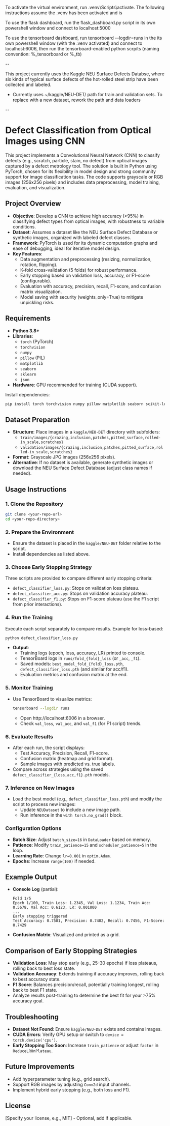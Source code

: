 To activate the virtual environment, run .venv\Scripts\activate. The following instructions assume the .venv has been activated and is 

To use the flask dashboard, run the flask_dashboard.py script in its own powershell window and connect to localhost:5000

To use the tensorboard dashboard, run tensorboard --logdir=runs in the its own powershell window (with the .venv activated) and connect to localhost:6006, then run the tensorboard-enabled python scrpits (naming convention: %_tensorboard or %_tb)


--

This project currently uses the Kaggle NEU Surface Defects Databse, where six kinds of typical surface defects of the hot-rolled steel strip have been collected and labeled.
- Currently uses ~/kaggle/NEU-DET/ path for train and validation sets. To replace with a new dataset, rework the path and data loaders


--

# Defect Classification from Optical Images using CNN

This project implements a Convolutional Neural Network (CNN) to classify defects (e.g., scratch, particle, stain, no defect) from optical images captured by a defect metrology tool. The solution is built in Python using PyTorch, chosen for its flexibility in model design and strong community support for image classification tasks. The code supports grayscale or RGB images (256x256 pixels) and includes data preprocessing, model training, evaluation, and visualization.

## Project Overview

- **Objective**: Develop a CNN to achieve high accuracy (>95%) in classifying defect types from optical images, with robustness to variable conditions.
- **Dataset**: Assumes a dataset like the NEU Surface Defect Database or synthetic images, organized with labeled defect classes.
- **Framework**: PyTorch is used for its dynamic computation graphs and ease of debugging, ideal for iterative model design.
- **Key Features**:
  - Data augmentation and preprocessing (resizing, normalization, rotation, flipping).
  - K-fold cross-validation (5 folds) for robust performance.
  - Early stopping based on validation loss, accuracy, or F1-score (configurable).
  - Evaluation with accuracy, precision, recall, F1-score, and confusion matrix visualization.
  - Model saving with security (weights_only=True) to mitigate unpickling risks.

## Requirements

- **Python 3.8+**
- **Libraries**:
  - `torch` (PyTorch)
  - `torchvision`
  - `numpy`
  - `pillow` (PIL)
  - `matplotlib`
  - `seaborn`
  - `sklearn`
  - `json`
- **Hardware**: GPU recommended for training (CUDA support).

Install dependencies:
```bash
pip install torch torchvision numpy pillow matplotlib seaborn scikit-learn
```

## Dataset Preparation

- **Structure**: Place images in a `kaggle/NEU-DET` directory with subfolders:
  - `train/images/{crazing,inclusion,patches,pitted_surface,rolled-in_scale,scratches}`
  - `validation/images/{crazing,inclusion,patches,pitted_surface,rolled-in_scale,scratches}`
- **Format**: Grayscale JPG images (256x256 pixels).
- **Alternative**: If no dataset is available, generate synthetic images or download the NEU Surface Defect Database (adjust class names if needed).

## Usage Instructions

### 1. Clone the Repository
```bash
git clone <your-repo-url>
cd <your-repo-directory>
```

### 2. Prepare the Environment
- Ensure the dataset is placed in the `kaggle/NEU-DET` folder relative to the script.
- Install dependencies as listed above.

### 3. Choose Early Stopping Strategy
Three scripts are provided to compare different early stopping criteria:
- `defect_classifier_loss.py`: Stops on validation loss plateau.
- `defect_classifier_acc.py`: Stops on validation accuracy plateau.
- `defect_classifier_f1.py`: Stops on F1-score plateau (use the F1 script from prior interactions).

### 4. Run the Training
Execute each script separately to compare results. Example for loss-based:
```bash
python defect_classifier_loss.py
```

- **Output**:
  - Training logs (epoch, loss, accuracy, LR) printed to console.
  - TensorBoard logs in `runs/fold_{fold}_loss` (or `_acc`, `_f1`).
  - Saved models: `best_model_fold_{fold}_loss.pth`, `defect_classifier_loss.pth` (and similar for acc/f1).
  - Evaluation metrics and confusion matrix at the end.

### 5. Monitor Training
- Use TensorBoard to visualize metrics:
  ```bash
  tensorboard --logdir runs
  ```
  - Open http://localhost:6006 in a browser.
  - Check `val_loss`, `val_acc`, and `val_f1` (for F1 script) trends.

### 6. Evaluate Results
- After each run, the script displays:
  - Test Accuracy, Precision, Recall, F1-score.
  - Confusion matrix (heatmap and grid format).
  - Sample images with predicted vs. true labels.
- Compare across strategies using the saved `defect_classifier_{loss,acc,f1}.pth` models.

### 7. Inference on New Images
- Load the best model (e.g., `defect_classifier_loss.pth`) and modify the script to process new images:
  - Update `NEUDataset` to include a new image path.
  - Run inference in the `with torch.no_grad()` block.

### Configuration Options
- **Batch Size**: Adjust `batch_size=16` in `DataLoader` based on memory.
- **Patience**: Modify `train_patience=15` and `scheduler_patience=5` in the loop.
- **Learning Rate**: Change `lr=0.001` in `optim.Adam`.
- **Epochs**: Increase `range(100)` if needed.

## Example Output
- **Console Log** (partial):
  ```
  Fold 1/5
  Epoch 1/100, Train Loss: 1.2345, Val Loss: 1.1234, Train Acc: 0.5678, Val Acc: 0.6123, LR: 0.001000
  ...
  Early stopping triggered
  Test Accuracy: 0.7501, Precision: 0.7402, Recall: 0.7456, F1-Score: 0.7429
  ```
- **Confusion Matrix**: Visualized and printed as a grid.

## Comparison of Early Stopping Strategies
- **Validation Loss**: May stop early (e.g., 25-30 epochs) if loss plateaus, rolling back to best loss state.
- **Validation Accuracy**: Extends training if accuracy improves, rolling back to best accuracy state.
- **F1 Score**: Balances precision/recall, potentially training longest, rolling back to best F1 state.
- Analyze results post-training to determine the best fit for your >75% accuracy goal.

## Troubleshooting
- **Dataset Not Found**: Ensure `kaggle/NEU-DET` exists and contains images.
- **CUDA Errors**: Verify GPU setup or switch to `device = torch.device('cpu')`.
- **Early Stopping Too Soon**: Increase `train_patience` or adjust `factor` in `ReduceLROnPlateau`.

## Future Improvements
- Add hyperparameter tuning (e.g., grid search).
- Support RGB images by adjusting `Conv2d` input channels.
- Implement hybrid early stopping (e.g., both loss and F1).

## License
[Specify your license, e.g., MIT] - Optional, add if applicable.
